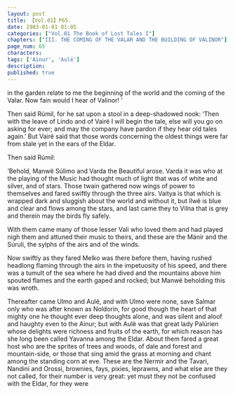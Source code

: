 ```yaml
---
layout: post
title: 【Vol.01】P65.
date: 1983-01-01 01:05
categories: ["Vol.01 The Book of Lost Tales I"]
chapters: ["III. THE COMING OF THE VALAR AND THE BUILDING OF VALINOR"]
page_num: 65
characters: 
tags: ['Ainur', 'Aulë']
description: 
published: true
---
```


<p style="text-indent: 0;">
in the garden relate to me the beginning of the world and the coming of the Valar. Now fain would I hear of Valinor! ’
</p>

Then said Rúmil, for he sat upon a stool in a deep-shadowed nook: ‘Then with the leave of Lindo and of Vairë I will begin the tale, else will you go on asking for ever; and may the company have pardon if they hear old tales again.’ But Vairë said that those words concerning the oldest things were far from stale yet in the ears of the Eldar.

Then said Rúmil:

‘Behold, Manwë Súlimo and Varda the Beautiful arose. Varda it was who at the playing of the Music had thought much of light that was of white and silver, and of stars. Those twain gathered now wings of power to themselves and fared swiftly through the three airs. Vaitya is that which is wrapped dark and sluggish about the world and without it, but Ilwë is blue and clear and flows among the stars, and last came they to Vilna that is grey and therein may the birds fly safely.

With them came many of those lesser Vali who loved them and had played nigh them and attuned their music to theirs, and these are the Mánir and the Súruli, the sylphs of the airs and of the winds.

Now swiftly as they fared Melko was there before them, having rushed headlong flaming through the airs in the impetuosity of his speed, and there was a tumult of the sea where he had dived and the mountains above him spouted flames and the earth gaped and rocked; but Manwë beholding this was wroth.

Thereafter came Ulmo and Aulë, and with Ulmo were none, save Salmar only who was after known as Noldorin, for good though the heart of that mighty one he thought ever deep thoughts alone, and was silent and aloof and haughty even to the Ainur; but with Aulë was that great lady Palúrien whose delights were richness and fruits of the earth, for which reason has she long been called Yavanna among the Eldar. About them fared a great host who are the sprites of trees and woods, of dale and forest and mountain-side, or those that sing amid the grass at morning and chant among the standing corn at eve. These are the Nermir and the Tavari, Nandini and Orossi, brownies, fays, pixies, leprawns, and what else are they not called, for their number is very great: yet must they not be confused with the Eldar, for they were

